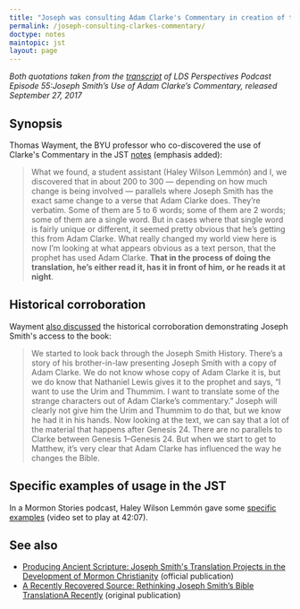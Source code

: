 ```yaml
---
title: "Joseph was consulting Adam Clarke's Commentary in creation of the JST"
permalink: /joseph-consulting-clarkes-commentary/
doctype: notes
maintopic: jst
layout: page
---
```


*Both quotations taken from the [transcript](https://hwcdn.libsyn.com/p/5/b/9/5b9a46be752511d9/LDSP_Joseph_Smiths_Use_of_Adam_Clarkes_Commentary.pdf?c_id=17171867&cs_id=17171867&expiration=1552004351&hwt=72e5d031a820717354702e26b45508fb) of LDS Perspectives Podcast Episode 55:Joseph Smith’s Use of Adam Clarke’s Commentary, released September 27, 2017*

## Synopsis

Thomas Wayment, the BYU professor who co-discovered the use of Clarke's Commentary in the JST [notes][lds-perspectives-podcast-wayment] (emphasis added):

> What we found, a student assistant (Haley Wilson Lemmón) and I, we discovered that in about 200 to 300 — depending on how much change is being involved — parallels where Joseph Smith has the exact same change to a verse that Adam Clarke does. They’re verbatim. Some of them are 5 to 6 words; some of them are 2 words; some of them are a single word.  But in cases where that single word is fairly unique or different, it seemed pretty obvious that he’s getting this from Adam Clarke. What really changed my world view here is now I’m looking at what appears obvious as a text person, that the prophet has used Adam Clarke. **That in the process of doing the translation, he’s either read it, has it in front of him, or he reads it at night**.

## Historical corroboration

Wayment [also discussed][lds-perspectives-podcast-wayment] the historical corroboration demonstrating Joseph Smith's access to the book:

> We started to look back through the Joseph Smith History. There’s a story of his brother-in-law presenting Joseph Smith with a copy of Adam Clarke. We do not know whose copy of Adam Clarke it is, but we do know that Nathaniel Lewis gives it to the prophet and says, “I want to use the Urim and Thummim. I want to translate some of the strange characters out of Adam Clarke’s commentary.” Joseph will clearly not give him the Urim and Thummim to do that, but we know he had it in his hands. Now looking at the text, we can say that a lot of the material that happens after Genesis 24. There are no parallels to Clarke between Genesis 1–Genesis 24. But when we start to get to Matthew, it’s very clear that Adam Clarke has influenced the way he changes the Bible.

## Specific examples of usage in the JST

In a Mormon Stories podcast, Haley Wilson Lemmón gave some [specific examples](https://www.youtube.com/watch?v=RBiVPz7tMqU&feature=youtu.be&t=2527) (video set to play at 42:07).

## See also

* [Producing Ancient Scripture: Joseph Smith's Translation Projects in the Development of Mormon Christianity](https://uofupress.lib.utah.edu/producing-ancient-scripture/) (official publication)
* [A Recently Recovered Source: Rethinking Joseph Smith’s Bible TranslationA Recently](http://jur.byu.edu/?p=21296) (original publication)

[lds-perspectives-podcast-wayment]: https://web.archive.org/web/20201128001154/https://hwcdn.libsyn.com/p/5/b/9/5b9a46be752511d9/LDSP_Joseph_Smiths_Use_of_Adam_Clarkes_Commentary.pdf?c_id=17171867&cs_id=17171867&expiration=1606525900&hwt=b3d5a485080966bf24011a74ff048746
